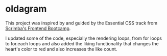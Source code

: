 # oldagram

This project was inspired by and guided by the Essential CSS track from [Scrimba's Frontend Bootcamp](https://www.scrimba.com).

I updated some of the code, especially the rendering loops, from for loops to for.each loops and also added the liking functionality that changes the heart's color to red and also increases the like count.